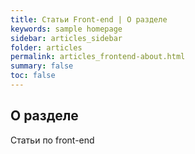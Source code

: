 ```yaml
---
title: Статьи Front-end | О разделе
keywords: sample homepage
sidebar: articles_sidebar
folder: articles
permalink: articles_frontend-about.html
summary: false
toc: false
---
```


## О разделе

Статьи по front-end